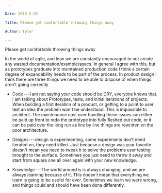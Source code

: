 ```yaml
---

Date: 2015-5-20

Title: Please get comfortable throwing things away

Author: Tyler

---
```


Please get comfortable throwing things away

In the world of agile, and lean we are constantly encouraged to not create any wasted documentation/example/specs. In general I agree with this, but as prototypes graduate into maintained production code I think a certain degree of expandability needs to be part of the process. In product design I think there are three things we need to be able to dispose of when things aren't going correctly

-   Code --- I am not saying your code should be DRY, everyone knows that. I am talking about Prototypes, tests, and initial iterations of projects. When building a first iteration of a product, or getting to a point to user test an idea the problem won't be understood. This is impossible to architect. The maintenance cost over handling these issues can either be paid up front to redo the prototype into fully fleshed out code, or it can be paid over the long run as line by line things are rewritten on the poor architecture.

-   Designs --- design is experimenting, some experiments don't need iterated on, they need killed. Just because a design was your favorite doesn't mean you need to tweak it to solve the problems user testing brought to the surface. Sometimes you just need to throw it away and start from square one all over again with your new knowledge.

-   Knowledge --- The world around is is always changing, and we are always learning because of it. This doesn't mean that everything we learn is going to be useful for ever. Sometimes we learn we were wrong, and things could and should have been done differently.